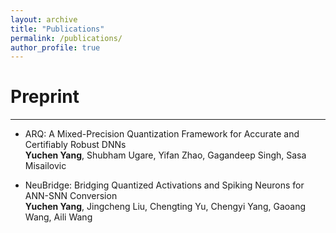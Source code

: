 ```yaml
---
layout: archive
title: "Publications"
permalink: /publications/
author_profile: true
---
```


Preprint
======

***

* ARQ: A Mixed-Precision Quantization Framework for Accurate and Certifiably Robust DNNs <br />
  **Yuchen Yang**, Shubham Ugare, Yifan Zhao, Gagandeep Singh, Sasa Misailovic <br />
<!--   [[Paper]](https://arxiv.org/abs/2410.02644) [[Code]](https://github.com/agiresearch/ASB)  -->
  

* NeuBridge: Bridging Quantized Activations and Spiking Neurons for ANN-SNN Conversion  <br />
  **Yuchen Yang**, Jingcheng Liu, Chengting Yu, Chengyi Yang, Gaoang Wang, Aili Wang <br />
<!--   [[Paper]](https://arxiv.org/abs/2404.07066) [[Website]](https://luckfort.github.io/explore_CD/)  -->


